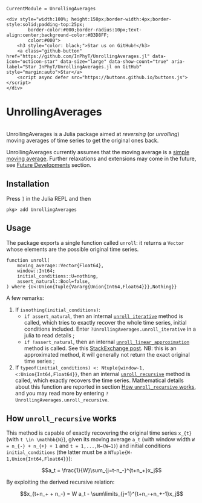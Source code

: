 ```@meta
CurrentModule = UnrollingAverages
```

```@raw html
<div style="width:100%; height:150px;border-width:4px;border-style:solid;padding-top:25px;
        border-color:#000;border-radius:10px;text-align:center;background-color:#B3D8FF;
        color:#000">
    <h3 style="color: black;">Star us on GitHub!</h3>
    <a class="github-button" href="https://github.com/InPhyT/UnrollingAverages.jl" data-icon="octicon-star" data-size="large" data-show-count="true" aria-label="Star InPhyT/UnrollingAverages.jl on GitHub" style="margin:auto">Star</a>
    <script async defer src="https://buttons.github.io/buttons.js"></script>
</div>
```

# UnrollingAverages

```@contents
```

UnrollingAverages is a Julia package aimed at *reversing* (or *unrolling*) moving averages of time series to get the original ones back.

UnrollingAverages currently assumes that the moving average is a [simple moving average](https://en.wikipedia.org/wiki/Moving_average#Simple_moving_average). Further relaxations and extensions may come in the future, see [Future Developments](#Future-Developments) section.

## Installation

Press `]` in the Julia REPL and then

```nothing
pkg> add UnrollingAverages
```

## Usage

The package exports a single function called `unroll`: it returns a `Vector` whose elements are the possible original time series.

```@docs
function unroll(
    moving_average::Vector{Float64},
    window::Int64;
    initial_conditions::U=nothing,
    assert_natural::Bool=false,
) where {U<:Union{Tuple{Vararg{Union{Int64,Float64}}},Nothing}}
```

A few remarks:

1. If `isnothing(initial_conditions)`:
   - `if assert_natural`, then an internal [`unroll_iterative`](@ref) method is called, which tries to exactly recover the whole time series, initial conditions included. Enter `?UnrollingAverages.unroll_iterative` in a julia  to read details ;
   - `if !assert_natural`, then an internal [`unroll_linear_approximation`](@ref) method is called. See this [StackExchange post](https://stats.stackexchange.com/a/68002). NB: this is an approximated method, it will generally not return the exact original time series ;
2. If `typeof(initial_conditions) <: Ntuple{window-1, <:Union{Int64,Float64}}`, then an internal [`unroll_recursive`](@ref) method is called, which exactly recovers the time series. Mathematical details about this function are reported in section [How `unroll_recursive` works](@ref), and you may read more by entering `?UnrollingAverages.unroll_recursive`.

## How `unroll_recursive` works

This method is capable of exactly recovering the original time series ``x_{t}`` (with ``t \in \mathbb{N}``), given its moving average ``a_t`` (with window width ``W = n_{-} + n_{+} + 1`` and ``t = 1,...,N−(W−1)``) and initial conditions `initial_conditions` (the latter must be a `NTuple{W-1,Union{Int64,Float64}}`):

```math
a_t = \frac{1}{W}\sum_{j=t-n_-}^{t+n_+}x_j
```

By exploiting the derived recursive relation:

```math
x_{t+n_+ + n_-} = W a_t - \sum\limits_{j=1}^{t+n_-+n_+-1}x_j
```